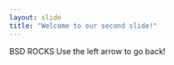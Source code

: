 ```yaml
---
layout: slide
title: "Welcome to our second slide!"
---
```

BSD ROCKS
Use the left arrow to go back!
